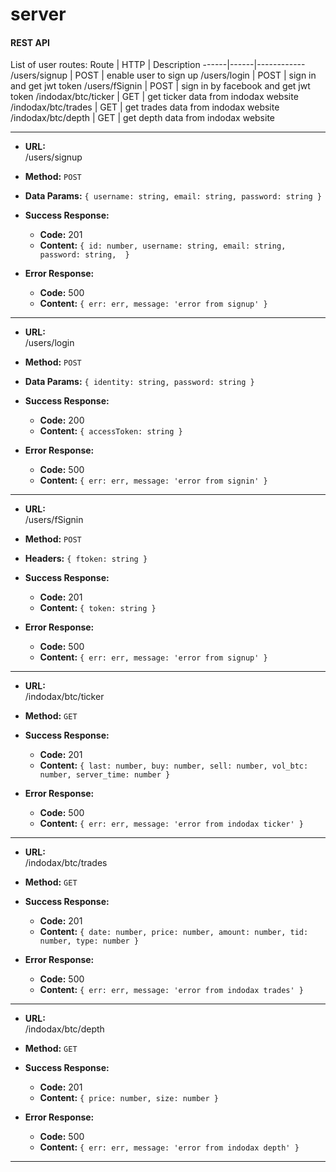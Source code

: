 # server


#### REST API



List of user routes: 
Route | HTTP | Description
------|------|------------
/users/signup | POST | enable user to sign up
/users/login | POST | sign in and get jwt token
/users/fSignin | POST | sign in by facebook and get jwt token
/indodax/btc/ticker | GET | get ticker data from indodax website
/indodax/btc/trades | GET | get trades data from indodax website
/indodax/btc/depth | GET | get depth data from indodax website


***

* **URL:**  
/users/signup

* **Method:**
`POST`

* **Data Params:**
`{
    username: string,
    email: string,
    password: string
}`

* **Success Response:**
    * **Code:** 201
    * **Content:** 
    `{
        id: number,
        username: string,
        email: string,
        password: string, 
    }`

* **Error Response:**
    * **Code:** 500
    * **Content:** `{
        err: err,
        message: 'error from signup'
    }`

***


* **URL:**  
/users/login

* **Method:**
`POST`

* **Data Params:**
`{
    identity: string,
    password: string
}`

* **Success Response:**
    * **Code:** 200
    * **Content:** 
    `{
        accessToken: string
    }`

* **Error Response:**
    * **Code:** 500
    * **Content:** `{
        err: err,
        message: 'error from signin'
    }`

***


* **URL:**  
/users/fSignin

* **Method:**
`POST`

* **Headers:**
`{
    ftoken: string
}`

* **Success Response:**
    * **Code:** 201
    * **Content:** 
    `{
        token: string
    }`

* **Error Response:**
    * **Code:** 500
    * **Content:** `{
        err: err,
        message: 'error from signup'
    }`

***


* **URL:**  
/indodax/btc/ticker

* **Method:**
`GET`


* **Success Response:**
    * **Code:** 201
    * **Content:** 
    `{
        last: number,
        buy: number,
        sell: number,
        vol_btc: number,
        server_time: number
    }`

* **Error Response:**
    * **Code:** 500
    * **Content:** `{
        err: err,
        message: 'error from indodax ticker'
    }`

***


* **URL:**  
/indodax/btc/trades

* **Method:**
`GET`


* **Success Response:**
    * **Code:** 201
    * **Content:** 
    `{
        date: number,
        price: number,
        amount: number,
        tid: number,
        type: number
    }`

* **Error Response:**
    * **Code:** 500
    * **Content:** `{
        err: err,
        message: 'error from indodax trades'
    }`

***


* **URL:**  
/indodax/btc/depth

* **Method:**
`GET`


* **Success Response:**
    * **Code:** 201
    * **Content:** 
    `{
        price: number,
        size: number
    }`

* **Error Response:**
    * **Code:** 500
    * **Content:** `{
        err: err,
        message: 'error from indodax depth'
    }`

***